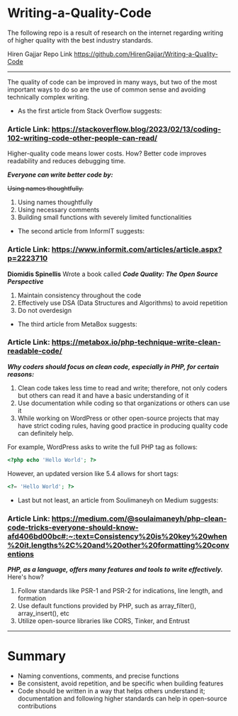 # Writing-a-Quality-Code
The following repo is a result of research on the internet regarding writing of higher quality with the best industry standards.

Hiren Gajjar
Repo Link https://github.com/HirenGajjar/Writing-a-Quality-Code
***


The quality of code can be improved in many ways, but two of the most important ways to do so are the use of common sense and avoiding technically complex writing.

- As the first article from Stack Overflow suggests:
### Article Link: https://stackoverflow.blog/2023/02/13/coding-102-writing-code-other-people-can-read/

Higher-quality code means lower costs. How? Better code improves readability and reduces debugging time.

***Everyone can write better code by:***

~~Using names thoughtfully.~~
1. Using names thoughtfully
2. Using necessary comments
3. Building small functions with severely limited functionalities

- The second article from InformIT suggests:
### Article Link: https://www.informit.com/articles/article.aspx?p=2223710

**Diomidis Spinellis** Wrote a book called ***Code Quality: The Open Source Perspective***

1. Maintain consistency throughout the code
2. Effectively use DSA (Data Structures and Algorithms) to avoid repetition
3. Do not overdesign

- The third article from MetaBox suggests:
### Article Link: https://metabox.io/php-technique-write-clean-readable-code/

***Why coders should focus on clean code, especially in PHP, for certain reasons:***

1. Clean code takes less time to read and write; therefore, not only coders but others can read it and have a basic understanding of it
2. Use documentation while coding so that organizations or others can use it
3. While working on WordPress or other open-source projects that may have strict coding rules, having good practice in producing quality code can definitely help.

For example, WordPress asks to write the full PHP tag as follows:

```PHP
<?php echo 'Hello World'; ?>
```
However, an updated version like 5.4 allows for short tags:

```PHP
<?= 'Hello World'; ?>
```

- Last but not least, an article from Soulimaneyh on Medium suggests:
### Article Link: https://medium.com/@soulaimaneyh/php-clean-code-tricks-everyone-should-know-afd406bd00bc#:~:text=Consistency%20is%20key%20when%20it,lengths%2C%20and%20other%20formatting%20conventions

***PHP, as a language, offers many features and tools to write effectively.***
Here's how?

1. Follow standards like PSR-1 and PSR-2 for indications, line length, and formation
2. Use default functions provided by PHP, such as array_filter(), array_insert(), etc
3. Utilize open-source libraries like CORS, Tinker, and Entrust

---

# Summary
- Naming conventions, comments, and precise functions
- Be consistent, avoid repetition, and be specific when building features
- Code should be written in a way that helps others understand it; documentation and following higher standards can help in open-source contributions
